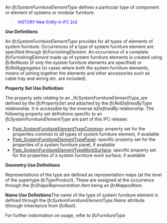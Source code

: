 ﻿An _IfcSystemFurnitureElementType_ defines a particular type of component or element of systems or modular furniture.

> <font color="#0000ff" size="-1">HISTORY
New Entity in IFC 2x2 </font>

****Use Definitions****

An _IfcSystemFurnitureElementType_ provides for all types of elements of system furniture. Occurrences of a type of system furniture element are specified through _IfcFurnishingElement_. An occurrence of a complete _IfcFurnishingElement_ made up of system furniture elements is created using _IfcRelNests_ (if only the system furniture elements are specified) or _IfcRelAggregates_ (in cases where both the system furniture elements, means of joining together the elements and other accessories such as cable tray and wiring etc. are included).

****Property Set Use Definition****:

The property sets relating to an _IfcSystemFurnitureElementType_are defined by the _IfcPropertySet_ and attached by the _IfcRelDefinesByType_ relationship. It is accessible by the inverse _IsDefinedBy_ relationship. The following property set definitions specific to an _IfcSystemFurnitureElementType_ are part of this IFC release:

* [Pset_SystemFurnitureElementTypeCommon](../../psd/IfcSharedFacilitiesElements/Pset_SystemFurnitureElementTypeCommon.xml): property set for the properties common to all types of system furniture element, if available 
* [Pset_SystemFurnitureElementTypePanel](../../psd/IfcSharedFacilitiesElements/Pset_SystemFurnitureElementTypePanel.xml): specific property set for the properties of a system furniture panel, if available 
* [Pset_SystemFurnitureElementTypeWorkSurface](../../psd/IfcSharedFacilitiesElements/Pset_SystemFurnitureElementTypeWorkSurface.xml): specific property set for the properties of a system furniture work surface, if available 

****Geometry Use Definitions****

Representations of the type are defined as representation maps (at the level of the supertype _IfcTypeProduct_). These are assigned at the occurrence through the _IfcShapeRepresentation.Item_ being an _IfcMappedItem_.

****Name Use Definitions****The name of the type of system furniture element is defined through the _IfcSystemFurnitureElementType.Name_ attribute (through inheritance from _IfcRoot_).

For further indormation on usage, refer to _IfcFurnitureType_
